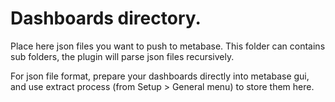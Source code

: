 # Dashboards directory.

Place here json files you want to push to metabase.
This folder can contains sub folders, the plugin will parse json files recursively.

For json file format, prepare your dashboards directly into metabase gui, and use extract process (from Setup > General menu) to store them here.
